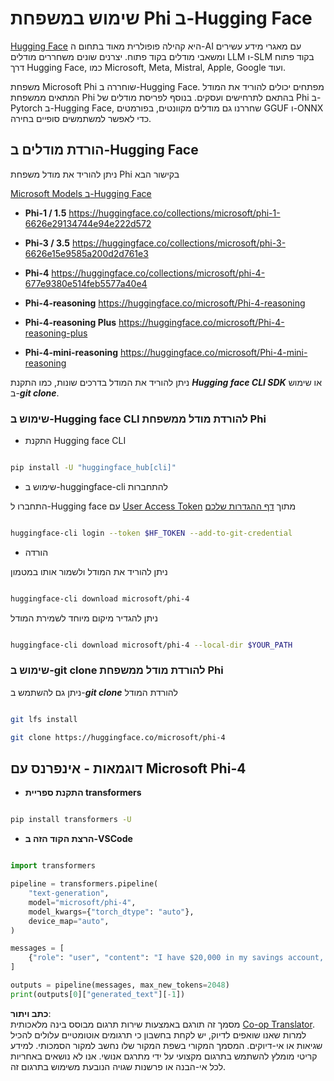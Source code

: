 <!--
CO_OP_TRANSLATOR_METADATA:
{
  "original_hash": "624fe133fba62773979d45f54519f7bb",
  "translation_date": "2025-07-16T18:53:46+00:00",
  "source_file": "md/01.Introduction/02/01.HF.md",
  "language_code": "he"
}
-->
# **שימוש במשפחת Phi ב-Hugging Face**

[Hugging Face](https://huggingface.co/) היא קהילה פופולרית מאוד בתחום ה-AI עם מאגרי מידע עשירים ומשאבי מודלים בקוד פתוח. יצרנים שונים משחררים מודלים LLM ו-SLM בקוד פתוח דרך Hugging Face, כמו Microsoft, Meta, Mistral, Apple, Google ועוד.

משפחת Microsoft Phi שוחררה ב-Hugging Face. מפתחים יכולים להוריד את המודל המתאים ממשפחת Phi בהתאם לתרחישים ועסקים. בנוסף לפריסת מודלים של Phi ב-Pytorch ב-Hugging Face, שחררנו גם מודלים מקוונטים, בפורמטים GGUF ו-ONNX כדי לאפשר למשתמשים סופיים בחירה.

## **הורדת מודלים ב-Hugging Face**

ניתן להוריד את מודל משפחת Phi בקישור הבא

[Microsoft Models ב-Hugging Face](https://huggingface.co/microsoft)

-  **Phi-1 / 1.5** https://huggingface.co/collections/microsoft/phi-1-6626e29134744e94e222d572

-  **Phi-3 / 3.5** https://huggingface.co/collections/microsoft/phi-3-6626e15e9585a200d2d761e3

-  **Phi-4** https://huggingface.co/collections/microsoft/phi-4-677e9380e514feb5577a40e4

- **Phi-4-reasoning** https://huggingface.co/microsoft/Phi-4-reasoning

- **Phi-4-reasoning Plus** https://huggingface.co/microsoft/Phi-4-reasoning-plus

- **Phi-4-mini-reasoning** https://huggingface.co/microsoft/Phi-4-mini-reasoning

ניתן להוריד את המודל בדרכים שונות, כמו התקנת ***Hugging face CLI SDK*** או שימוש ב-***git clone***.

### **שימוש ב-Hugging face CLI להורדת מודל ממשפחת Phi**

- התקנת Hugging face CLI

```bash

pip install -U "huggingface_hub[cli]"

```

- שימוש ב-huggingface-cli להתחברות

התחברו ל-Hugging face עם [User Access Token](https://huggingface.co/docs/hub/security-tokens) מתוך [דף ההגדרות שלכם](https://huggingface.co/settings/tokens)

```bash

huggingface-cli login --token $HF_TOKEN --add-to-git-credential

```

- הורדה

ניתן להוריד את המודל ולשמור אותו במטמון

```bash

huggingface-cli download microsoft/phi-4

```

ניתן להגדיר מיקום מיוחד לשמירת המודל

```bash

huggingface-cli download microsoft/phi-4 --local-dir $YOUR_PATH

```

### **שימוש ב-git clone להורדת מודל ממשפחת Phi**

ניתן גם להשתמש ב-***git clone*** להורדת המודל

```bash

git lfs install

git clone https://huggingface.co/microsoft/phi-4

```

## **דוגמאות - אינפרנס עם Microsoft Phi-4**

- **התקנת ספריית transformers**

```bash

pip install transformers -U

```

- **הרצת הקוד הזה ב-VSCode**

```python

import transformers

pipeline = transformers.pipeline(
    "text-generation",
    model="microsoft/phi-4",
    model_kwargs={"torch_dtype": "auto"},
    device_map="auto",
)

messages = [
    {"role": "user", "content": "I have $20,000 in my savings account, where I receive a 4% profit per year and payments twice a year. Can you please tell me how long it will take for me to become a millionaire? Also, can you please explain the math step by step as if you were explaining it to an uneducated person?"},
]

outputs = pipeline(messages, max_new_tokens=2048)
print(outputs[0]["generated_text"][-1])

```

**כתב ויתור**:  
מסמך זה תורגם באמצעות שירות תרגום מבוסס בינה מלאכותית [Co-op Translator](https://github.com/Azure/co-op-translator). למרות שאנו שואפים לדיוק, יש לקחת בחשבון כי תרגומים אוטומטיים עלולים להכיל שגיאות או אי-דיוקים. המסמך המקורי בשפת המקור שלו נחשב למקור הסמכותי. למידע קריטי מומלץ להשתמש בתרגום מקצועי על ידי מתרגם אנושי. אנו לא נושאים באחריות לכל אי-הבנה או פרשנות שגויה הנובעת משימוש בתרגום זה.